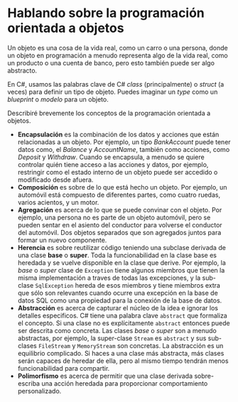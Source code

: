# Hablando sobre la programación orientada a objetos

Un objeto es una cosa de la vida real, como un carro o una persona, donde un objeto en programación a menudo representa algo de la vida real, como un producto o una cuenta de banco, pero esto también puede ser algo abstracto.   

En C#, usamos las palabras clave de C# _class_ (principalmente) o _struct_ (a veces) para definir un tipo de objeto. Puedes imaginar un _type_ como un _blueprint_ o _modelo_ para un objeto.   

Describiré brevemente los conceptos de la programación orientada a objetos.   

- **Encapsulación** es la combinación de los datos y acciones que están relacionadas a un objeto. Por ejemplo, un tipo _BankAccount_ puede tener datos como, el _Balance_ y _AccountName_, también como acciones, como _Deposit_ y _Withdraw_. Cuando se encapsula, a menudo se quiere controlar quién tiene acceso a las acciones y datos, por ejemplo, restringir como el estado interno de un objeto puede ser accedido o modificado desde afuera.   
- **Composición** es sobre de lo que está hecho un objeto. Por ejemplo, un automóvil está compuesto de diferentes partes, como cuatro ruedas, varios acientos, y un motor.   
- **Agregación** es acerca de lo que se puede convinar con el objeto. Por ejemplo, una persona no es parte de un objeto automóvil, pero se pueden sentar en el asiento del conductor para volverse el conductor del automóvil. Dos objetos separados que son agregados juntos para formar un nuevo componente.
- **Herencia** es sobre reutilizar código teniendo una subclase derivada de una clase **base** o **super**. Toda la funcionabilidad en la clase base es heredada y se vuelve disponible en la clase que derive. Por ejemplo, la _base_ o _super_ clase de `Exception` tiene algunos miembros que tienen la misma implementación a traves de todas las excepciones, y la sub-clase `SqlException` hereda de esos miembros y tiene miembros extra que sólo son relevantes cuando ocurre una excepción en la base de datos SQL como una propiedad para la conexión de la base de datos.
- **Abstracción** es acerca de capturar el núcleo de la idea e ignorar los detalles especificos. C# tiene una palabra clave `abstract` que formaliza el concepto. Si una clase no es explícitamente `abstract` entonces puede ser descrita como concreta. Las clases _base_ o _super_ son a menudo abstractas, por ejemplo, la super-clase `Stream` es `abstract` y sus sub-clases `FileStream` y `MemoryStream` son concretas. La abstracción es un equilibrio complicado. Si haces a una clase más abstracta, más clases serán capaces de heredar de ella, pero al mismo tiempo tendrán menos funcionabilidad para compartir.
- **Polimorfismo** es acerca de permitir que una clase derivada sobre-escriba una acción heredada para proporcionar comportamiento personalizado. 